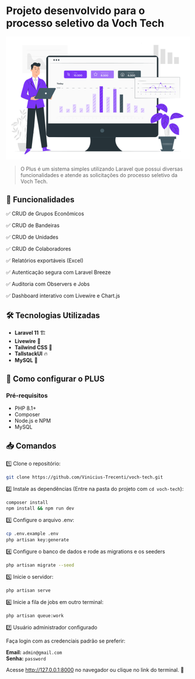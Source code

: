 # Projeto desenvolvido para o processo seletivo da Voch Tech

<div align="center">
  <img src="public/logo.svg" alt="logo" width="600">
</div>

> O Plus é um sistema simples utilizando Laravel que possui diversas funcionalidades e atende as solicitações do processo seletivo da Voch Tech.

## 📌 Funcionalidades
✅ CRUD de Grupos Econômicos

✅ CRUD de Bandeiras

✅ CRUD de Unidades

✅ CRUD de Colaboradores

✅ Relatórios exportáveis (Excel)

✅ Autenticação segura com Laravel Breeze

✅ Auditoria com Observers e Jobs

✅ Dashboard interativo com Livewire e Chart.js


## 🛠️ Tecnologias Utilizadas
- **Laravel 11** 🏗️
- **Livewire** 👾
- **Tailwind CSS** 🎨
- **TallstackUI** 🔥
- **MySQL** 🐬


## 🔧 Como configurar o PLUS

###  Pré-requisitos
- PHP 8.1+
- Composer
- Node.js e NPM
- MySQL

## 📥 Comandos

1️⃣ Clone o repositório:
```bash
git clone https://github.com/Vinicius-Trecenti/voch-tech.git
```

2️⃣ Instale as dependências (Entre na pasta do projeto com `cd voch-tech`):
```bash
composer install
npm install && npm run dev
```

3️⃣ Configure o arquivo .env:
```bash
cp .env.example .env
php artisan key:generate
```

4️⃣ Configure o banco de dados e rode as migrations e os seeders
```bash
php artisan migrate --seed
```

5️⃣ Inicie o servidor:

```bash
php artisan serve
```

6️⃣ Inicie a fila de jobs em outro terminal:

```bash
php artisan queue:work
```

7️⃣ Usuário administrador configurado  

Faça login com as credenciais padrão se preferir:  

**Email:** `admin@gmail.com`  
**Senha:** `password`  

Acesse http://127.0.0.1:8000 no navegador ou clique no link do terminal. 🎉

